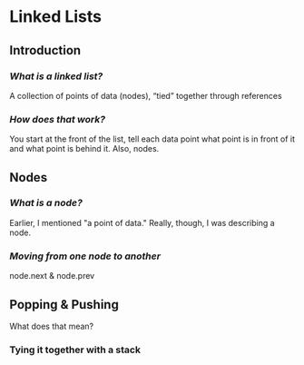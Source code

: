 # **Linked Lists**

## Introduction

### ***What is a linked list?***
A collection of points of data (nodes), “tied” together through references
### ***How does that work?***
You start at the front of the list, tell each data point what point is in front of it and what point is behind it. Also, nodes.

## Nodes
### ***What is a node?***
Earlier, I mentioned "a point of data." Really, though, I was describing a node.
### ***Moving from one node to another***
node.next & node.prev

## Popping & Pushing
What does that mean?
### Tying it together with a stack